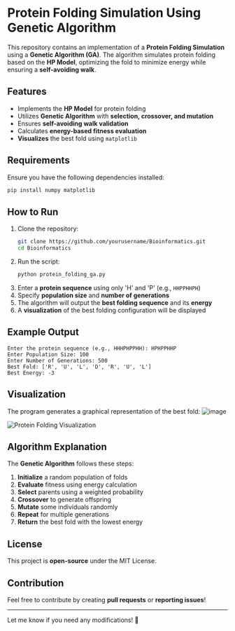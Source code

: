 # Protein Folding Simulation Using Genetic Algorithm

This repository contains an implementation of a **Protein Folding Simulation** using a **Genetic Algorithm (GA)**. The algorithm simulates protein folding based on the **HP Model**, optimizing the fold to minimize energy while ensuring a **self-avoiding walk**.

## Features
- Implements the **HP Model** for protein folding
- Utilizes **Genetic Algorithm** with **selection, crossover, and mutation**
- Ensures **self-avoiding walk validation**
- Calculates **energy-based fitness evaluation**
- **Visualizes** the best fold using `matplotlib`

## Requirements
Ensure you have the following dependencies installed:

```bash
pip install numpy matplotlib
```

## How to Run
1. Clone the repository:
   ```bash
   git clone https://github.com/yourusername/Bioinformatics.git
   cd Bioinformatics
   ```
2. Run the script:
   ```bash
   python protein_folding_ga.py
   ```
3. Enter a **protein sequence** using only 'H' and 'P' (e.g., `HHPPHHPH`)
4. Specify **population size** and **number of generations**
5. The algorithm will output the **best folding sequence** and its **energy**
6. A **visualization** of the best folding configuration will be displayed

## Example Output
```
Enter the protein sequence (e.g., HHHPHPPHH): HPHPPHHP
Enter Population Size: 100
Enter Number of Generations: 500
Best Fold: ['R', 'U', 'L', 'D', 'R', 'U', 'L']
Best Energy: -3
```

## Visualization
The program generates a graphical representation of the best fold:
![image](https://github.com/user-attachments/assets/27e382c3-67fa-42e9-b115-04ac737d1f7f)


![Protein Folding Visualization](example_visualization.png)

## Algorithm Explanation
The **Genetic Algorithm** follows these steps:
1. **Initialize** a random population of folds
2. **Evaluate** fitness using energy calculation
3. **Select** parents using a weighted probability
4. **Crossover** to generate offspring
5. **Mutate** some individuals randomly
6. **Repeat** for multiple generations
7. **Return** the best fold with the lowest energy

## License
This project is **open-source** under the MIT License.

## Contribution
Feel free to contribute by creating **pull requests** or **reporting issues**!

---

Let me know if you need any modifications! 🚀

